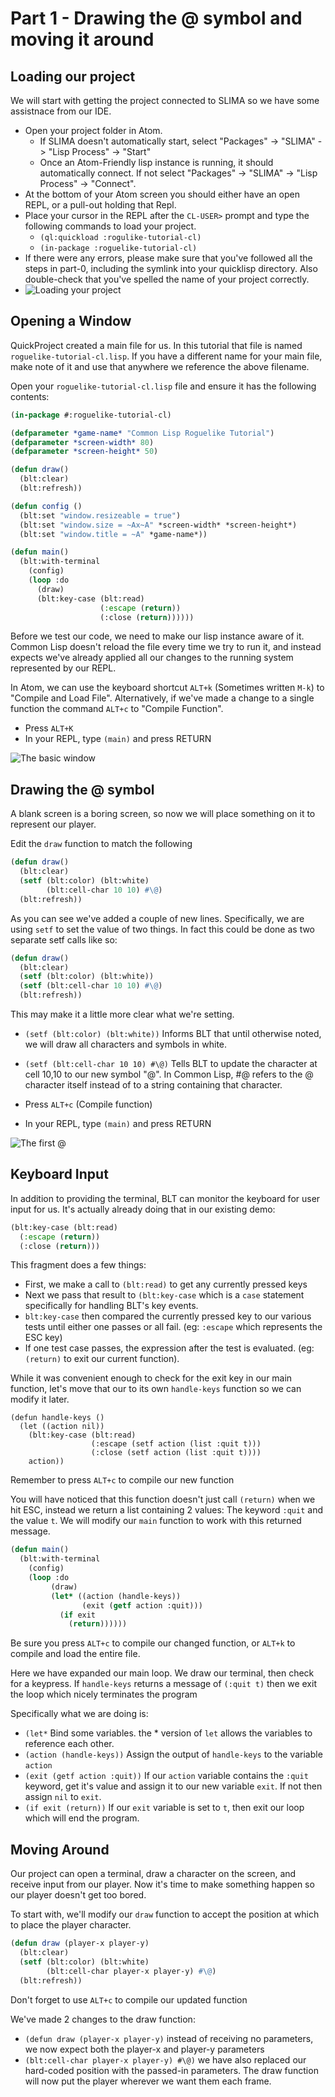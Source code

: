# Part 1 - Drawing the @ symbol and moving it around

## Loading our project
We will start with getting the project connected to SLIMA so we have some assistnace from our IDE.
* Open your project folder in Atom.
  * If SLIMA doesn't automatically start, select "Packages" -> "SLIMA" -> "Lisp Process" -> "Start"
  * Once an Atom-Friendly lisp instance is running, it should automatically connect.  If not select "Packages" -> "SLIMA" -> "Lisp Process" -> "Connect".
* At the bottom of your Atom screen you should either have an open REPL, or a pull-out holding that Repl.
* Place your cursor in the REPL after the `CL-USER>` prompt and type the following commands to load your project.
  * `(ql:quickload :rogulike-tutorial-cl)`
  * `(in-package :roguelike-tutorial-cl)`
* If there were any errors, please make sure that you've followed all the steps in part-0, including the symlink into your quicklisp directory.  Also double-check that you've spelled the name of your project correctly.
* ![Loading your project](../screenshots/part-1-0-load-package.png?raw=true "Loading Package in REPL")

## Opening a Window
QuickProject created a main file for us.  In this tutorial that file is named `roguelike-tutorial-cl.lisp`.  If you have a different name for your main file, make note of it and use that anywhere we reference the above filename.

Open your `roguelike-tutorial-cl.lisp` file and ensure it has the following contents:
```lisp
(in-package #:roguelike-tutorial-cl)

(defparameter *game-name* "Common Lisp Roguelike Tutorial")
(defparameter *screen-width* 80)
(defparameter *screen-height* 50)

(defun draw()
  (blt:clear)
  (blt:refresh))

(defun config ()
  (blt:set "window.resizeable = true")
  (blt:set "window.size = ~Ax~A" *screen-width* *screen-height*)
  (blt:set "window.title = ~A" *game-name*))

(defun main()
  (blt:with-terminal
    (config)
    (loop :do
      (draw)
      (blt:key-case (blt:read)
                    (:escape (return))
                    (:close (return))))))
```

Before we test our code, we need to make our lisp instance aware of it.  Common Lisp doesn't reload the file every time we try to run it, and instead expects we've already applied all our changes to the running system represented by our REPL.

In Atom, we can use the keyboard shortcut `ALT+k` (Sometimes written `M-k`) to "Compile and Load File".  Alternatively, if we've made a change to a single function the command `ALT+c` to "Compile Function".

* Press `ALT+K`
* In your REPL, type `(main)` and press RETURN

![The basic window](../screenshots/part-1-2-blank-window.png?raw=true "Running our project for the first time.")

## Drawing the @ symbol
A blank screen is a boring screen, so now we will place something on it to represent our player.

Edit the `draw` function to match the following
```lisp
(defun draw()
  (blt:clear)
  (setf (blt:color) (blt:white)
        (blt:cell-char 10 10) #\@)
  (blt:refresh))
```

As you can see we've added a couple of new lines. Specifically, we are using `setf` to  set the value of two things.  In fact this could be done as two separate setf calls like so:
```lisp
(defun draw()
  (blt:clear)
  (setf (blt:color) (blt:white))
  (setf (blt:cell-char 10 10) #\@)
  (blt:refresh))
```

This may make it a little more clear what we're setting.
* `(setf (blt:color) (blt:white))` Informs BLT that until otherwise noted, we will draw all characters and symbols in white.
* `(setf (blt:cell-char 10 10) #\@)` Tells BLT to update the character at cell 10,10 to our new symbol "@".   In Common Lisp, #\@ refers to the @ character itself instead of to a string containing that character.

* Press `ALT+c` (Compile function)
* In your REPL, type `(main)` and press RETURN

![The first @](../screenshots/part-1-3-first-@.png?raw=true "Drawing a symbol on our screen.")

## Keyboard Input

In addition to providing the terminal, BLT can monitor the keyboard for user input for us.  It's actually already doing that in our existing demo:
```lisp
(blt:key-case (blt:read)
  (:escape (return))
  (:close (return)))
```
This fragment does a few things:
* First, we make a call to `(blt:read)` to get any currently pressed keys
* Next we pass that result to `(blt:key-case` which is a `case` statement specifically for handling BLT's key events.
* `blt:key-case` then compared the currently pressed key to our various tests until either one passes or all fail. (eg: `:escape` which represents the ESC key)
* If one test case passes, the expression after the test is evaluated. (eg: `(return)` to exit our current function).

While it was convenient enough to check for the exit key in our main function, let's move that our to its own `handle-keys` function so we can modify it later.

```Lisp
(defun handle-keys ()
  (let ((action nil))
    (blt:key-case (blt:read)
                  (:escape (setf action (list :quit t)))
                  (:close (setf action (list :quit t))))
    action))
```

Remember to press `ALT+c` to compile our new function

You will have noticed that this function doesn't just call `(return)` when we hit ESC, instead we return a list containing 2 values:  The keyword `:quit` and the value `t`.  We will modify our `main` function to work with this returned message.

```lisp
(defun main()
  (blt:with-terminal
    (config)
    (loop :do
         (draw)
         (let* ((action (handle-keys))
                (exit (getf action :quit)))
           (if exit
             (return))))))
```

Be sure you press `ALT+c` to compile our changed function, or `ALT+k` to compile and load the entire file.

Here we have expanded our main loop.  We draw our terminal, then check for a keypress.  If `handle-keys` returns a message of `(:quit t)` then  we exit the loop which nicely terminates the program

Specifically what we are doing is:
* `(let*`  Bind some variables.  the * version of `let` allows the variables to reference each other.
*  `(action (handle-keys))`  Assign the output of `handle-keys` to the variable `action`
* `(exit (getf action :quit))` If our `action` variable contains the `:quit` keyword, get it's value and assign it to our new variable `exit`.  If not then assign `nil` to `exit`.
* `(if exit (return))` If our `exit` variable is set to `t`, then exit our loop which will end the program.

## Moving Around
Our project can open a terminal, draw a character on the screen, and receive input from our player.   Now it's time to make something happen so our player doesn't get too bored.

To start with, we'll modify our `draw` function to accept the position at which to place the player character.

```lisp
(defun draw (player-x player-y)
  (blt:clear)
  (setf (blt:color) (blt:white)
        (blt:cell-char player-x player-y) #\@)
  (blt:refresh))
```
Don't forget to use `ALT+c` to compile our updated function

We've made 2 changes to the draw function:
* `(defun draw (player-x player-y)`  instead of receiving no parameters, we now expect both the player-x and player-y parameters
* `(blt:cell-char player-x player-y) #\@)` we have also replaced our hard-coded position with the passed-in parameters.  The draw function will now put the player wherever we want them each frame.
